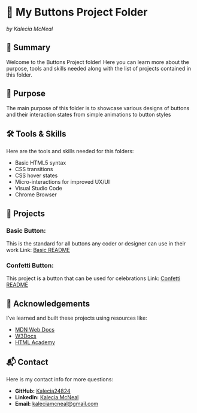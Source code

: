# 🔘 My Buttons Project Folder 
<em>by Kalecia McNeal</em>

## 📖 Summary
Welcome to the Buttons Project folder! Here you can learn more about the purpose, tools and skills needed along with the list of projects contained in this folder. 

## 🎯 Purpose
The main purpose of this folder is to showcase various designs of buttons and their interaction states from simple animations to button styles 

## 🛠️ Tools & Skills
Here are the tools and skills needed for this folders: 
- Basic HTML5 syntax 
- CSS transitions 
- CSS hover states 
- Micro-interactions for improved UX/UI 
- Visual Studio Code 
- Chrome Browser 

## 📂 Projects

### Basic Button: 
This is the standard for all buttons any coder or designer can use in their work
Link: [Basic README](./Basic/README.md "My Basic Button README")

### Confetti Button: 
This project is a button that can be used for celebrations 
Link: [Confetti README](./Confetti/README.md "My Confetti Button README")

## 🙏 Acknowledgements
I’ve learned and built these projects using resources like:
- [MDN Web Docs](https://developer.mozilla.org/)
- [W3Docs](https://www.w3docs.com/)
- [HTML Academy](https://htmlacademy.org/)

## 📬 Contact
Here is my contact info for more questions:
- **GitHub:** [Kalecia24824](https://github.com/Kalecia24824)
- **LinkedIn:** [Kalecia McNeal](https://linkedin.com/in/kalecia-mcneal)
- **Email:** [kaleciamcneal@gmail.com](mailto:kaleciamcneal@gmail.com)
